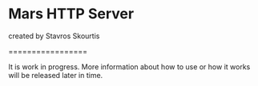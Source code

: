 Mars HTTP Server
=================
created by Stavros Skourtis


=================

It is work in progress. More information about how to use or how it works will be released later in time.
